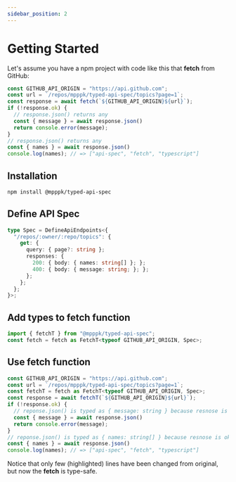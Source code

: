 ```yaml
---
sidebar_position: 2
---
```


# Getting Started

Let's assume you have a npm project with code like this that __fetch__ from GitHub:

```typescript
const GITHUB_API_ORIGIN = "https://api.github.com";
const url = `/repos/mpppk/typed-api-spec/topics?page=1`;
const response = await fetch(`${GITHUB_API_ORIGIN}${url}`);
if (!response.ok) {
  // response.json() returns any
  const { message } = await response.json()
  return console.error(message);
}
// response.json() returns any
const { names } = await response.json()
console.log(names); // => ["api-spec", "fetch", "typescript"]
```

## Installation

```bash
npm install @mpppk/typed-api-spec
```

## Define API Spec

```typescript
type Spec = DefineApiEndpoints<{
  "/repos/:owner/:repo/topics": {
    get: {
      query: { page?: string };
      responses: {
        200: { body: { names: string[] }; };
        400: { body: { message: string; }; };
      };
    };
  };
}>;
```

## Add types to fetch function

```typescript
import { fetchT } from "@mpppk/typed-api-spec";
const fetch = fetch as FetchT<typeof GITHUB_API_ORIGIN, Spec>;
```

## Use fetch function

```typescript {3}
const GITHUB_API_ORIGIN = "https://api.github.com";
const url = `/repos/mpppk/typed-api-spec/topics?page=1`;
const fetchT = fetch as FetchT<typeof GITHUB_API_ORIGIN, Spec>;
const response = await fetchT(`${GITHUB_API_ORIGIN}${url}`);
if (!response.ok) {
  // reponse.json() is typed as { message: string } because resnose is not ok
  const { message } = await response.json()
  return console.error(message);
}
// reponse.json() is typed as { names: string[] } because resnose is ok
const { names } = await response.json()
console.log(names); // => ["api-spec", "fetch", "typescript"]
```

Notice that only few (highlighted) lines have been changed from original, but now the __fetch__ is type-safe.